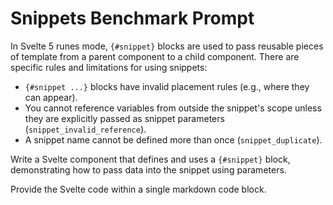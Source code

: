 # Snippets Benchmark Prompt

In Svelte 5 runes mode, `{#snippet}` blocks are used to pass reusable
pieces of template from a parent component to a child component. There
are specific rules and limitations for using snippets:

- `{#snippet ...}` blocks have invalid placement rules (e.g., where
  they can appear).
- You cannot reference variables from outside the snippet's scope
  unless they are explicitly passed as snippet parameters
  (`snippet_invalid_reference`).
- A snippet name cannot be defined more than once
  (`snippet_duplicate`).

Write a Svelte component that defines and uses a `{#snippet}` block,
demonstrating how to pass data into the snippet using parameters.

Provide the Svelte code within a single markdown code block.
